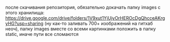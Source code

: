 после скачивания репозитория, обязательно докачать папку images с этого хранилища: https://drive.google.com/drive/folders/1V9xut1YjUjyOrHEROcDgQhcceAKrgyHG?usp=sharing
(ну как-то заливать 700+ изображений на гитхаб неоч), папку images вместе со всеми картинками положить в папку static, иначе пути все сломаются
